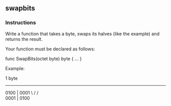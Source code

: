 ## swapbits
### Instructions

Write a function that takes a byte, swaps its halves (like the example) and
returns the result.

Your function must be declared as follows:

func SwapBits(octet byte) byte {
     ...
}

Example:

  1 byte
_____________
 0100 | 0001
     \ /
     / \
 0001 | 0100